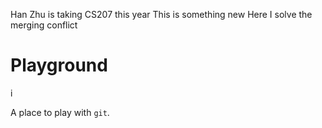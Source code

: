 
Han Zhu is taking CS207 this year
This is something new
Here I solve the merging conflict

# Playground
i

A place to play with `git`.

